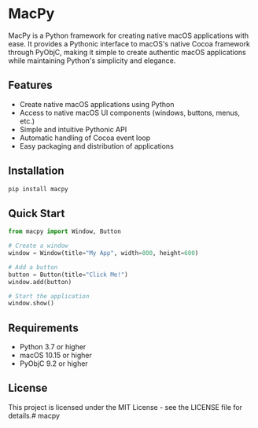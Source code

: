 # MacPy

MacPy is a Python framework for creating native macOS applications with ease. It provides a Pythonic interface to macOS's native Cocoa framework through PyObjC, making it simple to create authentic macOS applications while maintaining Python's simplicity and elegance.

## Features

- Create native macOS applications using Python
- Access to native macOS UI components (windows, buttons, menus, etc.)
- Simple and intuitive Pythonic API
- Automatic handling of Cocoa event loop
- Easy packaging and distribution of applications

## Installation

```bash
pip install macpy
```

## Quick Start

```python
from macpy import Window, Button

# Create a window
window = Window(title="My App", width=800, height=600)

# Add a button
button = Button(title="Click Me!")
window.add(button)

# Start the application
window.show()
```

## Requirements

- Python 3.7 or higher
- macOS 10.15 or higher
- PyObjC 9.2 or higher

## License

This project is licensed under the MIT License - see the LICENSE file for details.# macpy

